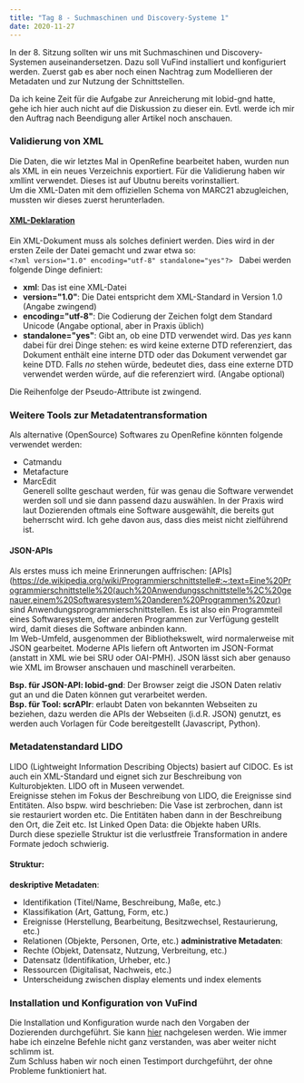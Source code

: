 ```yaml
---
title: "Tag 8 - Suchmaschinen und Discovery-Systeme 1"
date: 2020-11-27
---
```


In der 8. Sitzung sollten wir uns mit Suchmaschinen und Discovery-Systemen auseinandersetzen. Dazu soll VuFind installiert und konfiguriert werden. Zuerst gab es aber noch einen Nachtrag zum Modellieren der Metadaten und zur Nutzung der Schnittstellen.

Da ich keine Zeit für die Aufgabe zur Anreicherung mit lobid-gnd hatte, gehe ich hier auch nicht auf die Diskussion zu dieser ein. Evtl. werde ich mir den Auftrag nach Beendigung aller Artikel noch anschauen. 

### Validierung von XML
Die Daten, die wir letztes Mal in OpenRefine bearbeitet haben, wurden nun als XML in ein neues Verzeichnis exportiert. Für die Validierung haben wir xmllint verwendet. Dieses ist auf Ubutnu bereits vorinstalliert.  
Um die XML-Daten mit dem offiziellen Schema von MARC21 abzugleichen, mussten wir dieses zuerst herunterladen. 

#### [XML-Deklaration](https://de.wikipedia.org/wiki/XML-Deklaration)
Ein XML-Dokument muss als solches definiert werden. Dies wird in der ersten Zeile der Datei gemacht und zwar etwa so:  
 ``` <?xml version="1.0" encoding="utf-8" standalone="yes"?>  ```
 Dabei werden folgende Dinge definiert:  
 * **xml**: Das ist eine XML-Datei  
 * **version="1.0"**: Die Datei entspricht dem XML-Standard in Version 1.0 (Angabe zwingend)  
 * **encoding="utf-8"**: Die Codierung der Zeichen folgt dem Standard Unicode (Angabe optional, aber in Praxis üblich)  
 * **standalone="yes"**: Gibt an, ob eine DTD verwendet wird. Das *yes* kann dabei für drei Dinge stehen: es wird keine externe DTD referenziert, das Dokument enthält eine interne DTD oder das Dokument verwendet gar keine DTD. Falls *no* stehen würde, bedeutet dies, dass eine externe DTD verwendet werden würde, auf die referenziert wird. (Angabe optional)  
 
Die Reihenfolge der Pseudo-Attribute ist zwingend. 
 
 ### Weitere Tools zur Metadatentransformation  
Als alternative (OpenSource) Softwares zu OpenRefine könnten folgende verwendet werden:  
 * Catmandu  
 * Metafacture  
 * MarcEdit  
Generell sollte geschaut werden, für was genau die Software verwendet werden soll und sie dann passend dazu auswählen. In der Praxis wird laut Dozierenden oftmals eine Software ausgewählt, die bereits gut beherrscht wird. Ich gehe davon aus, dass dies meist nicht zielführend ist. 

#### JSON-APIs
Als erstes muss ich meine Erinnerungen auffrischen: [APIs](https://de.wikipedia.org/wiki/Programmierschnittstelle#:~:text=Eine%20Programmierschnittstelle%20(auch%20Anwendungsschnittstelle%2C%20genauer,einem%20Softwaresystem%20anderen%20Programmen%20zur) sind Anwendungsprogrammierschnittstellen. Es ist also ein Programmteil eines Softwaresystem, der anderen Programmen zur Verfügung gestellt wird, damit dieses die Software anbinden kann.  
Im Web-Umfeld, ausgenommen der Bibliothekswelt, wird normalerweise mit JSON gearbeitet. Moderne APIs liefern oft Antworten im JSON-Format (anstatt in XML wie bei SRU oder OAI-PMH). JSON lässt sich aber genauso wie XML im Browser anschauen und maschinell verarbeiten. 

**Bsp. für JSON-API: lobid-gnd**: Der Browser zeigt die JSON Daten relativ gut an und die Daten können gut verarbeitet werden.  
**Bsp. für Tool: scrAPIr**: erlaubt Daten von bekannten Webseiten zu beziehen, dazu werden die APIs der Webseiten (i.d.R. JSON) genutzt, es werden auch Vorlagen für Code bereitgestellt (Javascript, Python).

### Metadatenstandard LIDO
LIDO (Lightweight Information Describing Objects) basiert auf CIDOC. Es ist auch ein XML-Standard und eignet sich zur Beschreibung von Kulturobjekten. LIDO oft in Museen verwendet.  
Ereignisse stehen im Fokus der Beschreibung von LIDO, die Ereignisse sind Entitäten. Also bspw. wird beschrieben: Die Vase ist zerbrochen, dann ist sie restauriert worden etc. Die Entitäten haben dann in der Beschreibung den Ort, die Zeit etc. Ist Linked Open Data: die Objekte haben URIs.  
Durch diese spezielle Struktur ist die verlustfreie Transformation in andere Formate jedoch schwierig.  

#### Struktur: 
**deskriptive Metadaten**:  
* Identifikation (Titel/Name, Beschreibung, Maße, etc.)
* Klassifikation (Art, Gattung, Form, etc.)
* Ereignisse (Herstellung, Bearbeitung, Besitzwechsel, Restaurierung, etc.)
* Relationen (Objekte, Personen, Orte, etc.)
**administrative Metadaten**:  
* Rechte (Objekt, Datensatz, Nutzung, Verbreitung, etc.)
* Datensatz (Identifikation, Urheber, etc.)
* Ressourcen (Digitalisat, Nachweis, etc.)
* Unterscheidung zwischen display elements und index elements

### Installation und Konfiguration von VuFind
Die Installation und Konfiguration wurde nach den Vorgaben der Dozierenden durchgeführt. Sie kann [hier](https://bain.felixlohmeier.de/#/06_suchmaschinen-und-discovery-systeme?id=installation-vufind-701) nachgelesen werden. Wie immer habe ich einzelne Befehle nicht ganz verstanden, was aber weiter nicht schlimm ist.  
Zum Schluss haben wir noch einen Testimport durchgeführt, der ohne Probleme funktioniert hat. 
